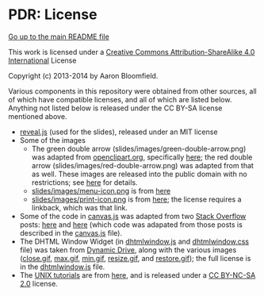 PDR: License
============

[Go up to the main README file](README.html)

This work is licensed under a [Creative Commons Attribution-ShareAlike
4.0 International](http://creativecommons.org/licenses/by-sa/4.0/)
License

Copyright (c) 2013-2014 by Aaron Bloomfield.

Various components in this repository were obtained from other
sources, all of which have compatible licenses, and all of which are
listed below.  Anything not listed below is released under the CC
BY-SA license mentioned above.

- [reveal.js](https://github.com/hakimel/reveal.js/) (used for the
  slides), released under an MIT license
- Some of the images
  - The green double arrow (slides/images/green-double-arrow.png) was
    adapted from [openclipart.org](http://openclipart.org),
    specifically
    [here](http://openclipart.org/detail/3677/arrow-left-right-by-torfnase);
    the red double arrow (slides/images/red-double-arrow.png) was
    adapted from that as well.  These images are released into the
    public domain with no restrictions; see
    [here](http://openclipart.org/share) for details.
  - [slides/images/menu-icon.png](slides/images/menu-icon.png) is from
    [here](http://androgeek.com/wp-content/uploads/2010/03/android-free-menu-icon-set.png)
  - [slides/images/print-icon.png](slides/images/print-icon.png) is from
    [here](http://www.iconarchive.com/show/icons8-metro-style-icons-by-visualpharm/Very-Basic-Print-icon.html);
    the license requires a linkback, which was that link.
- Some of the code in [canvas.js](slides/js/canvas.js) was adapted from
  two [Stack Overflow](http://stackoverflow.com/) posts:
  [here](http://stackoverflow.com/questions/2368784/draw-by-mouse-with-html5-canvas)
  and
  [here](http://stackoverflow.com/questions/4037212/html-canvas-full-screen)
  (which code was adapated from those posts is described in the
  [canvas.js](slides/js/canvas.js) file).
- The DHTML Window Widget (in
  [dhtmlwindow.js](slides/js/dhtmlwindow.js) and
  [dhtmlwindow.css](slides/css/dhtmlwindow.css) file) was taken from
  [Dynamic Drive](http://www.dynamicdrive.com), along with the various images
  ([close.gif](slides/images/close.gif),
  [max.gif](slides/images/max.gif), [min.gif](slides/images/min.gif),
  [resize.gif](slides/images/resize.gif), and
  [restore.gif](slides/images/restore.gif)); the full license is in
  the [dhtmlwindow.js](slides/js/dhtmlwindow.js) file.
- The [UNIX tutorials](tutorials/03-04-unix/index.html) are from
  [here](http://www.ee.surrey.ac.uk/Teaching/Unix/), and is released
  under a [CC BY-NC-SA
  2.0](http://creativecommons.org/licenses/by-nc-sa/2.0/) license.
